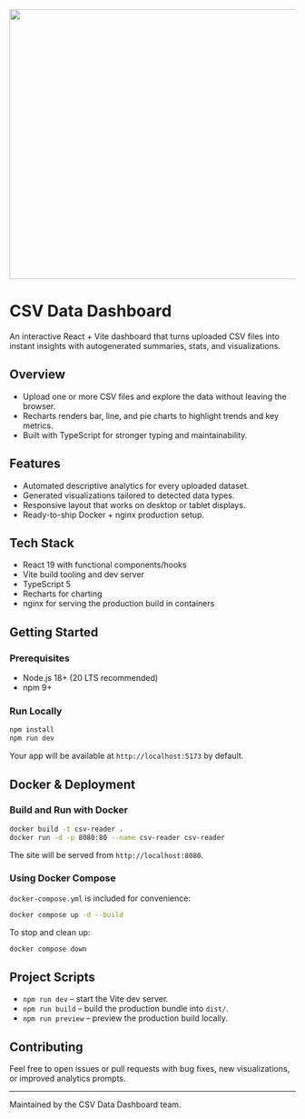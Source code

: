 <div align="center">
  <img width="1200" height="475" alt="GHBanner" src="https://github.com/user-attachments/assets/0aa67016-6eaf-458a-adb2-6e31a0763ed6" />
</div>

# CSV Data Dashboard

An interactive React + Vite dashboard that turns uploaded CSV files into instant insights with autogenerated summaries, stats, and visualizations.

## Overview
- Upload one or more CSV files and explore the data without leaving the browser.
- Recharts renders bar, line, and pie charts to highlight trends and key metrics.
- Built with TypeScript for stronger typing and maintainability.

## Features
- Automated descriptive analytics for every uploaded dataset.
- Generated visualizations tailored to detected data types.
- Responsive layout that works on desktop or tablet displays.
- Ready-to-ship Docker + nginx production setup.

## Tech Stack
- React 19 with functional components/hooks
- Vite build tooling and dev server
- TypeScript 5
- Recharts for charting
- nginx for serving the production build in containers

## Getting Started

### Prerequisites
- Node.js 18+ (20 LTS recommended)
- npm 9+

### Run Locally
```bash
npm install
npm run dev
```
Your app will be available at `http://localhost:5173` by default.

## Docker & Deployment

### Build and Run with Docker
```bash
docker build -t csv-reader .
docker run -d -p 8080:80 --name csv-reader csv-reader
```
The site will be served from `http://localhost:8080`.

### Using Docker Compose
`docker-compose.yml` is included for convenience:
```bash
docker compose up -d --build
```
To stop and clean up:
```bash
docker compose down
```

## Project Scripts
- `npm run dev` – start the Vite dev server.
- `npm run build` – build the production bundle into `dist/`.
- `npm run preview` – preview the production build locally.

## Contributing
Feel free to open issues or pull requests with bug fixes, new visualizations, or improved analytics prompts.

---

Maintained by the CSV Data Dashboard team.
